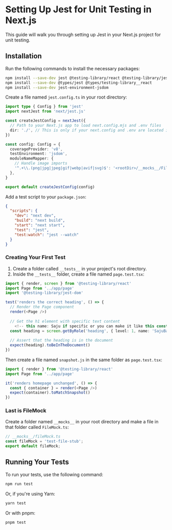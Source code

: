 # Setting Up Jest for Unit Testing in Next.js

This guide will walk you through setting up Jest in your Next.js project for unit testing.

## Installation

Run the following commands to install the necessary packages:

```bash
npm install --save-dev jest @testing-library/react @testing-library/jest-dom @testing-library/user-event
npm install --save-dev @types/jest @types/testing-library__react
npm install --save-dev jest-environment-jsdom
```

Create a file named `jest.config.ts` in your root directory:

```typescript
import type { Config } from 'jest'
import nextJest from 'next/jest.js'

const createJestConfig = nextJest({
  // Path to your Next.js app to load next.config.mjs and .env files
  dir: './', // This is only if your next.config and .env are located in the main directory, not in a folder
})

const config: Config = {
  coverageProvider: 'v8',
  testEnvironment: 'jsdom',
  moduleNameMapper: {
    // Handle image imports
    '^.+\\.(png|jpg|jpeg|gif|webp|avif|svg)$': '<rootDir>/__mocks__/FileMock.ts', // FileMock.ts only if you are using Tailwind CSS
  },
}

export default createJestConfig(config)
```

Add a test script to your `package.json`:

```json
{
  "scripts": {
    "dev": "next dev",
    "build": "next build",
    "start": "next start",
    "test": "jest",
    "test:watch": "jest --watch"
  }
}
```

### Creating Your First Test

1. Create a folder called `__tests__` in your project's root directory.
2. Inside the `__tests__` folder, create a file named `page.test.tsx`:

```typescript
import { render, screen } from '@testing-library/react'
import Page from '../app/page'
import '@testing-library/jest-dom'

test('renders the correct heading', () => {
  // Render the Page component
  render(<Page />)
  
  // Get the h1 element with specific text content
    <!-- this name: Saju if specific or you can make it like this const heading = screen.getByRole('heading', { level: 1 }) -->
  const heading = screen.getByRole('heading', { level: 1, name: 'SajuBazaar' })
  
  // Assert that the heading is in the document
  expect(heading).toBeInTheDocument()
})
```

Then create a file named `snapshot.js` in the same folder as `page.test.tsx`:

```typescript
import { render } from '@testing-library/react'
import Page from '../app/page'

it('renders homepage unchanged', () => {
  const { container } = render(<Page />)
  expect(container).toMatchSnapshot()
})
```

### Last is FileMock

Create a folder named `__mocks__` in your root directory and make a file in that folder called `FileMock.ts`:

```typescript
// __mocks__/fileMock.ts
const fileMock = 'test-file-stub';
export default fileMock;
```

## Running Your Tests

To run your tests, use the following command:

```bash
npm run test
```

Or, if you're using Yarn:

```bash
yarn test
```

Or with pnpm:

```bash
pnpm test
```
